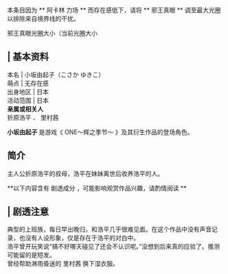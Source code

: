 本条目因为 ** 阿卡林  力场 ** 而存在感低下，请将 ** 邪王真眼  ** 调至最大光圈以排除来自境界线的干扰。

邪王真眼光圈大小（当前光圈大小

|  **基本资料**  
---  
本名  |  小坂由起子（こさか ゆきこ）   
萌点  |  无存在感   
出身地区  |  日本   
活动范围  |  日本   
**亲属或相关人**  
折原浩平  、  里村茜  
  
**小坂由起子** 是游戏《  ONE～辉之季节～  》及其衍生作品的登场角色。

##  简介

主人公折原浩平的叔母，浩平在妹妹离世后收养浩平的人。

**以下内容含有 剧透成分  ，可能影响观赏作品兴趣，请酌情阅读 **

|  剧透注意  
---  
典型的上班族，每日早出晚归，和浩平几乎很难见面。在这个作品中没有声音记录，也没有人设形象，仅是存在于浩平的对白中。 </br>
浩平曾开玩笑说“搞不好哪天碰见了还会不认识呢。”没想到后来真的应验了。推测可能留的是短发。 </br> 曾经帮助淋雨昏迷的  里村茜  换下湿衣服。
</br>

